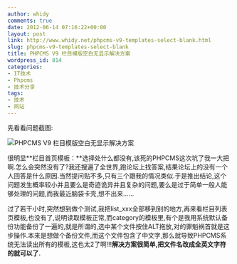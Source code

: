 ```yaml
---
author: whidy
comments: true
date: 2012-06-14 07:16:22+00:00
layout: post
link: http://www.whidy.net/phpcms-v9-templates-select-blank.html
slug: phpcms-v9-templates-select-blank
title: PHPCMS V9 栏目模版空白无显示解决方案
wordpress_id: 814
categories:
- IT技术
- Phpcms
- 技术分享
tags:
- 技术
- 网站
---
```


先看看问题截图:

![PHPCMS V9 栏目模版空白无显示解决方案](/wp-content/uploads/2012/06/tBlank.jpg)

很明显**栏目首页模板：**选择处什么都没有,该死的PHPCMS这次坑了我一大把啊.怎么会突然没有了?我还搜遍了全世界,跑论坛上找答案,结果论坛上的没有一个人回答是什么原因.当然提问贴不多,只有三个跟我的情况类似.于是推出结论,这个问题发生概率较小并且要么是奇迹诡异并且复杂的问题,要么是过于简单一般人能够处理的问题,而我最近脑袋卡壳,想不出来......

过了若干小时,突然想到做个测试,我把list_xxx全部移到别的地方,再来看栏目列表页模板,也没有了,说明读取模板正常,而category的模板里,有个是我用系统默认备份功能备份了一遍的,就是所谓的,选中某个文件按住ALT拖放,对的罪魁祸首就是这步操作.本来是想做个备份文件,而这个文件包含了中文字,那么就导致PHPCMS系统无法读出所有的模板,这也太2了啊!!!**解决方案很简单,把文件名改成全英文字符的就可以了.**
